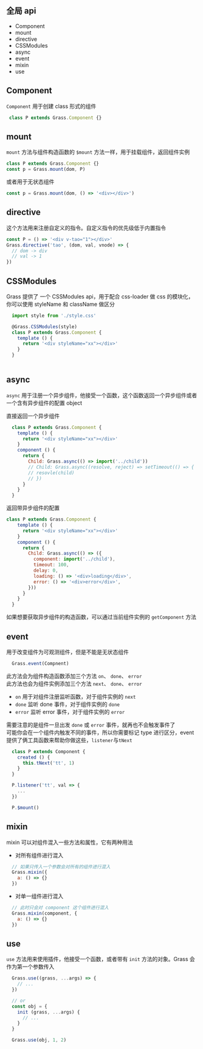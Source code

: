 ## 全局 api
+ Component
+ mount
+ directive
+ CSSModules
+ async
+ event
+ mixin
+ use

## Component
`Component` 用于创建 class 形式的组件
```js
 class P extends Grass.Component {}
```

## mount
`mount` 方法与组件构造函数的 `$mount` 方法一样，用于挂载组件，返回组件实例
```js
class P extends Grass.Component {}
const p = Grass.mount(dom, P)
```
或者用于无状态组件
```js
const p = Grass.mount(dom, () => '<div></div>')
```

## directive
这个方法用来注册自定义的指令。自定义指令的优先级低于内置指令
```js
const P = () => '<div v-tao="1"></div>'
Grass.directive('tao', (dom, val, vnode) => {
  // dom -> div
  // val -> 1
})
```

## CSSModules
Grass 提供了 一个 CSSModules api，用于配合 css-loader 做 css 的模块化，你可以使用 styleName 和 className 做区分
```js
  import style from './style.css'

  @Grass.CSSModules(style)
  class P extends Grass.Component {
    template () {
      return '<div styleName="xx"></div>'
    }
  }
  
```

## async
`async` 用于注册一个异步组件，他接受一个函数，这个函数返回一个异步组件或者一个含有异步组件的配置 object

直接返回一个异步组件
```js
  class P extends Grass.Component {
    template () {
      return '<div styleName="xx"></div>'
    }
    component () {
      return {
        Child: Grass.async(() => import('../child'))
        // Child: Grass.async((resolve, reject) => setTimeout(() => {
        // resovle(child)
        // })
      }
    }
  }
```
返回带异步组件的配置
```js
class P extends Grass.Component {
    template () {
      return '<div styleName="xx"></div>'
    }
    component () {
      return {
        Child: Grass.async(() => ({
          component: import('../child'),
          timeout: 100,
          delay: 0,
          loading: () => '<div>loading</div>',
          error: () => '<div>error</div>',
        }))
      }
    }
  }
```

如果想要获取异步组件的构造函数，可以通过当前组件实例的 `getComponent` 方法

## event
用于改变组件为可观测组件，但是不能是无状态组件
```js
  Grass.event(Compnent)
```
此方法会为组件构造函数添加三个方法 `on`、 `done`、 `error` <br/>
此方法也会为组件实例添加三个方法 `next`、 `done`、 `error`

+ `on` 用于对组件注册监听函数，对于组件实例的 `next`
+ `done` 监听 done 事件，对于组件实例的 `done`
+ `error` 监听 error 事件，对于组件实例的 `error`

需要注意的是组件一旦出发 `done` 或 `error` 事件，就再也不会触发事件了<br/>
可能你会在一个组件内触发不同的事件，所以你需要标记 type 进行区分，event 提供了俩工具函数来帮助你做这些，`listener`与`tNext`
```js
  class P extends Component {
    created () {
      this.tNext('tt', 1)
    }
  }

  P.listener('tt', val => {
    ...
  })

  P.$mount()
```


## mixin
mixin 可以对组件混入一些方法和属性，它有两种用法
+ 对所有组件进行混入
```js
  // 如果只传入一个参数会对所有的组件进行混入
  Grass.mixin({
    a: () => {}
  })
```
+ 对单一组件进行混入
```js
  // 此时只会对 component 这个组件进行混入
  Grass.mixin(component, {
    a: () => {}
  })
```

## use
`use` 方法用来使用插件，他接受一个函数，或者带有 `init` 方法的对象。Grass 会作为第一个参数传入
```js
  Grass.use((grass, ...args) => {
    // ...
  })

  // or
  const obj = {
    init (grass, ...args) {
      // ...
    }
  }

  Grass.use(obj, 1, 2)
```